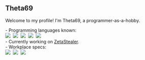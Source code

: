 ## Theta69
Welcome to my profile! I'm Theta69, a programmer-as-a-hobby.<br>
<p>
  - Programming languages known:
  <br>
  <img src="https://img.shields.io/badge/C%23-239120?style=flat&logo=c-sharp&logoColor=white">&nbsp;
  <img src="https://img.shields.io/badge/Python-3776AB?style=flat&logo=python&logoColor=white">&nbsp;
  <img src="https://img.shields.io/badge/PHP-777BB4?style=flat&logo=php&logoColor=white">&nbsp;
  <img src="https://img.shields.io/badge/HTML-E34F26?style=flat&logo=html&logoColor=white">&nbsp;
  <img src="https://img.shields.io/badge/JavaScript-323330?style=flat&logo=javascript&logoColor=F7DF1E">
<!--   <img src="">&nbsp; -->
  <br>
  - Currently working on <a href="https://github.com/Theta69/ZetaStealer">ZetaStealer</a>.
  <br>
  - Workplace specs:
  <br>
  <img src="https://img.shields.io/badge/NVIDIA-RTX3080-76B900?style=flat&logo=nvidia&logoColor=white">&nbsp;
  <img src="https://img.shields.io/badge/Intel-Core_i9_11th-0071C5?style=flat&logo=intel&logoColor=white">&nbsp;
  <img src="https://img.shields.io/badge/Windows-11-0078D6?style=flat&logo=windows11&logoColor=white">&nbsp;
<!--   <img src="">&nbsp; -->
</p>

<!--
**Theta69/Theta69** is a ✨ _special_ ✨ repository because its `README.md` (this file) appears on your GitHub profile.

Here are some ideas to get you started:

- 🔭 I’m currently working on ...
- 🌱 I’m currently learning ...
- 👯 I’m looking to collaborate on ...
- 🤔 I’m looking for help with ...
- 💬 Ask me about ...
- 📫 How to reach me: ...
- 😄 Pronouns: ...
- ⚡ Fun fact: ...
-->

